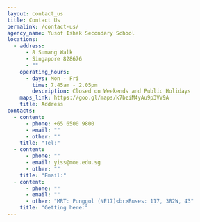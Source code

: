 ```yaml
---
layout: contact_us
title: Contact Us
permalink: /contact-us/
agency_name: Yusof Ishak Secondary School
locations:
  - address:
      - 8 Sumang Walk
      - Singapore 828676
      - ""
    operating_hours:
      - days: Mon - Fri
        time: 7.45am - 2.05pm
        description: Closed on Weekends and Public Holidays
    maps_link: https://goo.gl/maps/k7bziM4yAu9p3VV9A
    title: Address
contacts:
  - content:
      - phone: +65 6500 9800
      - email: ""
      - other: ""
    title: "Tel:"
  - content:
      - phone: ""
      - email: yiss@moe.edu.sg
      - other: ""
    title: "Email:"
  - content:
      - phone: ""
      - email: ""
      - other: "MRT: Punggol (NE17)<br>Buses: 117, 382W, 43"
    title: "Getting here:"
---
```

